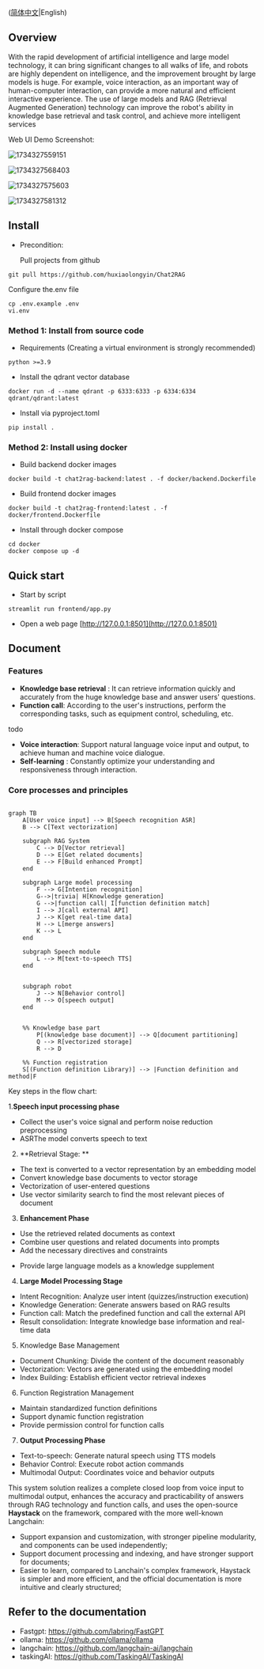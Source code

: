 ([简体中文](./README_zh.md)|English)

## Overview

With the rapid development of artificial intelligence and large model technology, it can bring significant changes to all walks of life, and robots are highly dependent on intelligence, and the improvement brought by large models is huge. For example, voice interaction, as an important way of human-computer interaction, can provide a more natural and efficient interactive experience. The use of large models and RAG (Retrieval Augmented Generation) technology can improve the robot's ability in knowledge base retrieval and task control, and achieve more intelligent services

Web UI Demo Screenshot:

![1734327559151](image/README/1734327559151.png)

![1734327568403](image/README/1734327568403.png)

![1734327575603](image/README/1734327575603.png)

![1734327581312](image/README/1734327581312.png)

## Install

- Precondition:

  Pull projects from github

```shell
git pull https://github.com/huxiaolongyin/Chat2RAG
```

  Configure the.env file

```shell
cp .env.example .env
vi.env
```

### Method 1: Install from source code

- Requirements (Creating a virtual environment is strongly recommended)

```shell
python >=3.9
```

- Install the qdrant vector database

```shell
docker run -d --name qdrant -p 6333:6333 -p 6334:6334 qdrant/qdrant:latest
```

- Install via pyproject.toml

```shell
pip install .
```

### Method 2: Install using docker

- Build backend docker images

```shell
docker build -t chat2rag-backend:latest . -f docker/backend.Dockerfile
```

- Build frontend docker images

```shell
docker build -t chat2rag-frontend:latest . -f docker/frontend.Dockerfile
```

- Install through docker compose

```shell
cd docker
docker compose up -d
```

## Quick start

- Start by script

```shell
streamlit run frontend/app.py
```

- Open a web page [http://127.0.0.1:8501](http://127.0.0.1:8501)

## Document

### Features

* **Knowledge base retrieval** : It can retrieve information quickly and accurately from the huge knowledge base and answer users' questions.
* **Function call**: According to the user's instructions, perform the corresponding tasks, such as equipment control, scheduling, etc.

todo

* **Voice interaction**: Support natural language voice input and output, to achieve human and machine voice dialogue.
* **Self-learning** : Constantly optimize your understanding and responsiveness through interaction.

### Core processes and principles

```mermaid

graph TB
    A[User voice input] --> B[Speech recognition ASR]
    B --> C[Text vectorization]

    subgraph RAG System
        C --> D[Vector retrieval]
        D --> E[Get related documents]
        E --> F[Build enhanced Prompt]
    end

    subgraph Large model processing
        F --> G[Intention recognition]
        G-->|trivia| H[Knowledge generation]
        G -->|function call| I[function definition match]
        I --> J[call external API]
        J --> K[get real-time data]
        H --> L[merge answers]
        K --> L
    end

    subgraph Speech module
        L --> M[text-to-speech TTS]
    end


    subgraph robot
        J --> N[Behavior control]
        M --> O[speech output]
    end


    %% Knowledge base part
        P[(knowledge base document)] --> Q[document partitioning]
        Q --> R[vectorized storage]
        R --> D

    %% Function registration
    S[(Function definition Library)] --> |Function definition and method|F
```

Key steps in the flow chart:

1.**Speech input processing phase**

* Collect the user's voice signal and perform noise reduction preprocessing
* ASRThe model converts speech to text

2. **Retrieval Stage: **

* The text is converted to a vector representation by an embedding model
* Convert knowledge base documents to vector storage
* Vectorization of user-entered questions
* Use vector similarity search to find the most relevant pieces of document

3. **Enhancement Phase**

* Use the retrieved related documents as context
* Combine user questions and related documents into prompts
* Add the necessary directives and constraints

- Provide large language models as a knowledge supplement

4. **Large Model Processing Stage**

* Intent Recognition: Analyze user intent (quizzes/instruction execution)
* Knowledge Generation: Generate answers based on RAG results
* Function call: Match the predefined function and call the external API
* Result consolidation: Integrate knowledge base information and real-time data

5. Knowledge Base Management

* Document Chunking: Divide the content of the document reasonably
* Vectorization: Vectors are generated using the embedding model
* Index Building: Establish efficient vector retrieval indexes

6. Function Registration Management

* Maintain standardized function definitions
* Support dynamic function registration
* Provide permission control for function calls

7. **Output Processing Phase**

* Text-to-speech: Generate natural speech using TTS models
* Behavior Control: Execute robot action commands
* Multimodal Output: Coordinates voice and behavior outputs

This system solution realizes a complete closed loop from voice input to multimodal output, enhances the accuracy and practicability of answers through RAG technology and function calls, and uses the open-source **Haystack** on the framework, compared with the more well-known Langchain:

- Support expansion and customization, with stronger pipeline modularity, and components can be used independently;
- Support document processing and indexing, and have stronger support for documents;
- Easier to learn, compared to Lanchain's complex framework, Haystack is simpler and more efficient, and the official documentation is more intuitive and clearly structured;

## Refer to the documentation

- Fastgpt: https://github.com/labring/FastGPT
- ollama: https://github.com/ollama/ollama
- langchain: https://github.com/langchain-ai/langchain
- taskingAI: https://github.com/TaskingAI/TaskingAI
